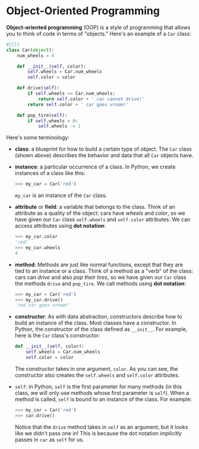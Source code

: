 # Object-Oriented Programming

**Object-oriented programming** (OOP) is a style of programming that allows you to think of code in terms of "objects." Here's an example of a `Car` class:

```python
#{{}}
class Car(object):
    num_wheels = 4

    def __init__(self, color):
        self.wheels = Car.num_wheels
        self.color = color

    def drive(self):
        if self.wheels <= Car.num_wheels:
            return self.color + ' car cannot drive!'
        return self.color + ' car goes vroom!'

    def pop_tire(self):
        if self.wheels > 0:
            self.wheels -= 1
```

Here's some terminology:

* **class**: a blueprint for how to build a certain type of object. The `Car` class (shown above) describes the behavior and data that all `Car` objects have.
*   **instance**: a particular occurrence of a class. In Python, we create instances of a class like this:

    ```python
    >>> my_car = Car('red')
    ```

    `my_car` is an instance of the `Car` class.
*   **attribute** or **field**: a variable that belongs to the class. Think of an attribute as a quality of the object: cars have _wheels_ and _color_, so we have given our `Car` class `self.wheels` and `self.color` attributes. We can access attributes using **dot notation**:

    ```python
    >>> my_car.color
    'red'
    >>> my_car.wheels
    4
    ```
*   **method**: Methods are just like normal functions, except that they are tied to an instance or a class. Think of a method as a "verb" of the class: cars can _drive_ and also _pop their tires_, so we have given our `Car` class the methods `drive` and `pop_tire`. We call methods using **dot notation**:

    ```python
    >>> my_car = Car('red')
    >>> my_car.drive()
    'red car goes vroom!'
    ```
*   **constructor**: As with data abstraction, constructors describe how to build an instance of the class. Most classes have a constructor. In Python, the constructor of the class defined as `__init__`. For example, here is the `Car` class's constructor:

    ```python
    def __init__(self, color):
        self.wheels = Car.num_wheels
        self.color = color
    ```

    The constructor takes in one argument, `color`. As you can see, the constructor also creates the `self.wheels` and `self.color` attributes.
*   `self`: in Python, `self` is the first parameter for many methods (in this class, we will only use methods whose first parameter is `self`). When a method is called, `self` is bound to an instance of the class. For example:

    ```python
    >>> my_car = Car('red')
    >>> car.drive()
    ```

    Notice that the `drive` method takes in `self` as an argument, but it looks like we didn't pass one in! This is because the dot notation _implicitly_ passes in `car` as `self` for us.
